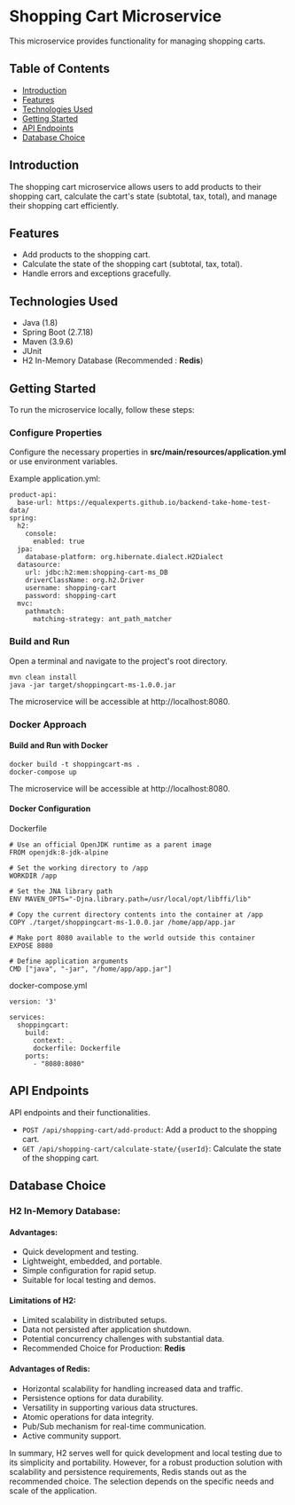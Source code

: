# Shopping Cart Microservice

This microservice provides functionality for managing shopping carts.

## Table of Contents

- [Introduction](#introduction)
- [Features](#features)
- [Technologies Used](#technologies-used)
- [Getting Started](#getting-started)
- [API Endpoints](#api-endpoints)
- [Database Choice](#database-choice)


## Introduction

The shopping cart microservice allows users to add products to their shopping cart, calculate the cart's state (subtotal, tax, total), and manage their shopping cart efficiently.

## Features

- Add products to the shopping cart.
- Calculate the state of the shopping cart (subtotal, tax, total).
- Handle errors and exceptions gracefully.

## Technologies Used

- Java (1.8)
- Spring Boot (2.7.18)
- Maven (3.9.6)
- JUnit
- H2 In-Memory Database (Recommended : **Redis**)

## Getting Started

To run the microservice locally, follow these steps:

### Configure Properties

Configure the necessary properties in **src/main/resources/application.yml** or use environment variables. 

Example application.yml:
```
product-api:
  base-url: https://equalexperts.github.io/backend-take-home-test-data/
spring:
  h2:
    console:
      enabled: true
  jpa:
    database-platform: org.hibernate.dialect.H2Dialect
  datasource:
    url: jdbc:h2:mem:shopping-cart-ms_DB
    driverClassName: org.h2.Driver
    username: shopping-cart
    password: shopping-cart
  mvc:
    pathmatch:
      matching-strategy: ant_path_matcher
```

### Build and Run

Open a terminal and navigate to the project's root directory.

```
mvn clean install
java -jar target/shoppingcart-ms-1.0.0.jar
```

The microservice will be accessible at http://localhost:8080.

### Docker Approach

#### Build and Run with Docker
```
docker build -t shoppingcart-ms .
docker-compose up
```
The microservice will be accessible at http://localhost:8080.

#### Docker Configuration

Dockerfile
```
# Use an official OpenJDK runtime as a parent image
FROM openjdk:8-jdk-alpine

# Set the working directory to /app
WORKDIR /app

# Set the JNA library path
ENV MAVEN_OPTS="-Djna.library.path=/usr/local/opt/libffi/lib"

# Copy the current directory contents into the container at /app
COPY ./target/shoppingcart-ms-1.0.0.jar /home/app/app.jar

# Make port 8080 available to the world outside this container
EXPOSE 8080

# Define application arguments
CMD ["java", "-jar", "/home/app/app.jar"]
```

docker-compose.yml
```
version: '3'

services:
  shoppingcart:
    build:
      context: .
      dockerfile: Dockerfile
    ports:
      - "8080:8080"
```

## API Endpoints

API endpoints and their functionalities.

- `POST /api/shopping-cart/add-product`: Add a product to the shopping cart.
- `GET /api/shopping-cart/calculate-state/{userId}`: Calculate the state of the shopping cart.


## Database Choice

### H2 In-Memory Database:

#### Advantages:
- Quick development and testing.
- Lightweight, embedded, and portable.
- Simple configuration for rapid setup.
- Suitable for local testing and demos.

#### Limitations of H2:
- Limited scalability in distributed setups.
- Data not persisted after application shutdown.
- Potential concurrency challenges with substantial data.
- Recommended Choice for Production: **Redis**

#### Advantages of Redis:
- Horizontal scalability for handling increased data and traffic.
- Persistence options for data durability.
- Versatility in supporting various data structures.
- Atomic operations for data integrity.
- Pub/Sub mechanism for real-time communication.
- Active community support.

In summary, H2 serves well for quick development and local testing due to its simplicity and portability. However, for a robust production solution with scalability and persistence requirements, Redis stands out as the recommended choice. The selection depends on the specific needs and scale of the application.
